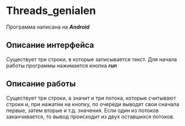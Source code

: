# Threads_genialen
Программа написана на ***Android***
## Описание интерфейса
Существует три строки, в которые записывается текст. Для начала работы программы нажимается кнопка ***run***
## Описание работы
Существует три строки, а значит и три потока, которые считывают строки и, при нажатии на кнопку, по очереди выводят свои сначала первые, затем вторые и т.д. значения. Если один из потоков заканчивается, то вывод происходит из двух оставшихся потоков.
